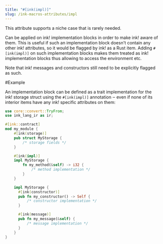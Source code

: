 ```yaml
---
title: "#[ink(impl)]"
slug: /ink-macros-attributes/impl
---
```


This attribute supports a niche case that is rarely needed.

Can be applied on ink! implementation blocks in order to make ink! aware
of them. This is useful if such an implementation block doesn't contain
any other ink! attributes, so it would be flagged by ink! as a Rust item.
Adding `#[ink(impl)]` on such implementation blocks makes them treated
as ink! implementation blocks thus allowing to access the environment
etc.

Note that ink! messages and constructors still need to be explicitly
flagged as such.

#Example

An implementation block can be defined as a trait implementation
for the ink! storage struct using the `#[ink(impl)]` annotation ‒ even
if none of its interior items have any ink! specific attributes on them:

```rust
use core::convert::TryFrom;
use ink_lang_ir as ir;

#[ink::contract]
mod my_module {
    #[ink(storage)]
    pub struct MyStorage {
        /* storage fields */
    }

    #[ink(impl)]
    impl MyStorage {
        fn my_method(&self) -> i32 {
            /* method implementation */
        }
    }

    impl MyStorage {
      #[ink(constructor)]
      pub fn my_constructor() -> Self {
          /* constructor implementation */
      }

      #[ink(message)]
      pub fn my_message(&self) {
          /* message implementation */
      }
    }
}
```
